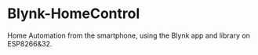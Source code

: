 # Blynk-HomeControl
Home Automation from the smartphone, using the Blynk app and library on ESP8266&amp;32.
